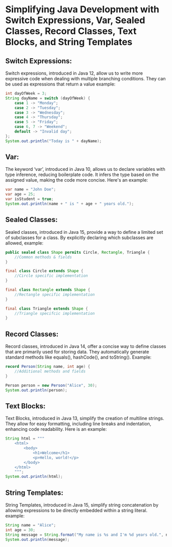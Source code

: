 # Simplifying Java Development with Switch Expressions, Var, Sealed Classes, Record Classes, Text Blocks, and String Templates

## Switch Expressions:

Switch expressions, introduced in Java 12, allow us to write more expressive code when dealing with multiple branching conditions. They can be used as expressions that return a value example:

```java
int dayOfWeek = 3;
String dayName = switch (dayOfWeek) {
    case 1 -> "Monday";
    case 2 -> "Tuesday";
    case 3 -> "Wednesday";
    case 4 -> "Thursday";
    case 5 -> "Friday";
    case 6, 7 -> "Weekend";
    default -> "Invalid day";
};
System.out.println("Today is " + dayName);
```

## Var:

The keyword ‘var’, introduced in Java 10, allows us to declare variables with type inference, reducing boilerplate code. It infers the type based on the assigned value, making the code more concise. Here's an example:

```java
var name = "John Doe";
var age = 25;
var isStudent = true;
System.out.println(name + " is " + age + " years old.");
```

## Sealed Classes:

Sealed classes, introduced in Java 15, provide a way to define a limited set of subclasses for a class. By explicitly declaring which subclasses are allowed, example:

```java
public sealed class Shape permits Circle, Rectangle, Triangle {
    //Common methods & fields
}

final class Circle extends Shape {
    //Circle specific implementation
}

final class Rectangle extends Shape {
    //Rectangle specific implementation
}

final class Triangle extends Shape {
    //Triangle specifcic implementation
}
```

## Record Classes:

Record classes, introduced in Java 14, offer a concise way to define classes that are primarily used for storing data. They automatically generate standard methods like equals(), hashCode(), and toString(). Example:

```java
record Person(String name, int age) {
    //Additional methods and fields
}

Person person = new Person("Alice", 30);
System.out.println(person);
```

## Text Blocks:

Text Blocks, introduced in Java 13, simplify the creation of multiline strings. They allow for easy formatting, including line breaks and indentation, enhancing code readability. Here is an example:

```java
String html = """
    <html>
        <body>
            <h1>Welcome</h1>
            <p>Hello, world!</p>
        </body>
    </html>
    """;
System.out.println(html);
```

## String Templates:

String Templates, introduced in Java 15, simplify string concatenation by allowing expressions to be directly embedded within a string literal. example:

```java
String name = "Alice";
int age = 30;
String message = String.format("My name is %s and I'm %d years old.", name, age);
System.out.println(message);
```
